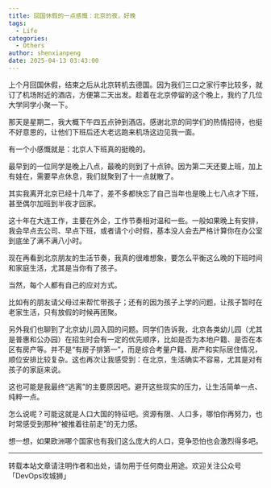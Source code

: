 ```yaml
---
title: 回国休假的一点感慨：北京的夜，好晚
tags:
  - Life
categories:
  - Others
author: shenxianpeng
date: 2025-04-13 03:43:00
---
```


上个月回国休假，结束之后从北京转机去德国。因为我们三口之家行李比较多，就订了机场附近的酒店，方便第二天出发。趁着在北京停留的这个晚上，我约了几位大学同学小聚一下。

那天是星期二，我大概下午四五点钟到酒店。感谢北京的同学们的热情招待，也挺不好意思的，让他们下班后还大老远跑来机场这边见我一面。

有一个小感慨就是：北京人下班真的挺晚的。

<!-- more -->

最早到的一位同学是晚上八点，最晚的则到了十点钟。因为第二天还要上班，加上有娃在，需要早点休息，我们就聚到了十一点就散了。

其实我离开北京已经十几年了，差不多都快忘了自己当年也是晚上七八点才下班，甚至偶尔加班到半夜才回家。

这十年在大连工作，主要在外企，工作节奏相对温和一些。一般如果晚上有安排，我会早点去公司、早点下班，或者请个小时假，基本没人会去严格计算你在办公室到底坐了满不满八小时。

现在再看到北京朋友的生活节奏，我真的很难想象，要怎么平衡这么晚的下班时间和家庭生活，尤其是当你有了孩子。

当然，每个人都有自己的应对方式。

比如有的朋友请父母过来帮忙带孩子；还有的因为孩子上学的问题，让孩子暂时在老家生活，只有放假的时候再团聚。

另外我们也聊到了北京幼儿园入园的问题。同学们告诉我，北京各类幼儿园（尤其是普惠和公办园）在招生时会有一定的优先顺序，比如是否为本地户籍、是否在本区有房产等。并不是“有房子排第一”，而是综合考量户籍、房产和实际居住情况，顺位安排比较复杂。这也再次让我感受到：在北京，生活确实不容易，尤其是对有孩子的家庭来说。

这也可能是我最终“逃离”的主要原因吧。避开这些现实的压力，让生活简单一点、纯粹一点。

怎么说呢？可能这就是人口大国的特征吧。资源有限、人口多，哪怕你再努力，也时常感受到那种“被推着往前走”的无力感。

想一想，如果欧洲哪个国家也有我们这么庞大的人口，竞争恐怕也会激烈得多吧。

---

转载本站文章请注明作者和出处，请勿用于任何商业用途。欢迎关注公众号「DevOps攻城狮」

